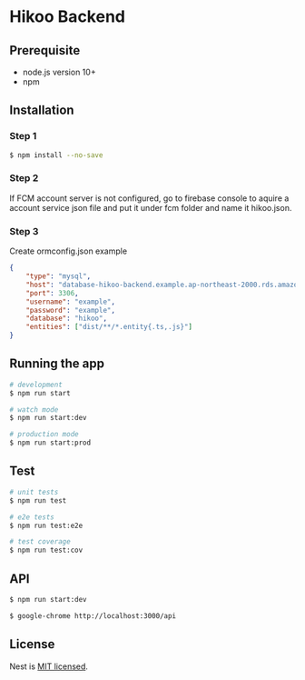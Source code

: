 # Hikoo Backend

## Prerequisite
- node.js version 10+
- npm

## Installation

### Step 1
```bash
$ npm install --no-save
```

### Step 2
If FCM account server is not configured, go to firebase console to aquire a account service json file and put it under fcm folder and name it hikoo.json.

### Step 3
Create ormconfig.json
example
```json
{
    "type": "mysql",
    "host": "database-hikoo-backend.example.ap-northeast-2000.rds.amazonaws.com",
    "port": 3306,
    "username": "example",
    "password": "example",
    "database": "hikoo",
    "entities": ["dist/**/*.entity{.ts,.js}"]
}
```

## Running the app

```bash
# development
$ npm run start

# watch mode
$ npm run start:dev

# production mode
$ npm run start:prod
```

## Test

```bash
# unit tests
$ npm run test

# e2e tests
$ npm run test:e2e

# test coverage
$ npm run test:cov
```

## API
```bash
$ npm run start:dev

$ google-chrome http://localhost:3000/api
```

## License

  Nest is [MIT licensed](LICENSE).
